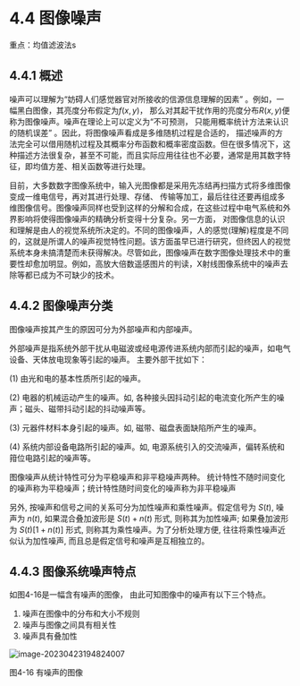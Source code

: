 # 4.4 图像噪声

重点：均值滤波法s

## 4.4.1 概述

噪声可以理解为“妨碍人们感觉器官对所接收的信源信息理解的因素” 。例如，一幅黑白图像，其亮度分布假定为$f (x, y)$， 那么对其起干扰作用的亮度分布$R(x, y)$便称为图像噪声。噪声在理论上可以定义为“不可预测， 只能用概率统计方法来认识的随机误差” 。因此，将图像噪声看成是多维随机过程是合适的， 描述噪声的方法完全可以借用随机过程及其概率分布函数和概率密度函数。但在很多情况下，这种描述方法很复杂，甚至不可能，而且实际应用往往也不必要，通常是用其数字特征，即均值方差、相关函数等进行处理。

目前，大多数数字图像系统中，输入光图像都是采用先冻结再扫描方式将多维图像变成一维电信号，再对其进行处理、存储、 传输等加工，最后往往还要再组成多维图像信号。图像噪声同样也受到这样的分解和合成，在这些过程中电气系统和外界影响将使得图像噪声的精确分析变得十分复杂。另一方面， 对图像信息的认识和理解是由人的视觉系统所决定的。不同的图像噪声，人的感觉(理解)程度是不同的，这就是所谓人的噪声视觉特性问题。该方面虽早已进行研究，但终因人的视觉系统本身未搞清楚而未获得解决。尽管如此，图像噪声在数字图像处理技术中的重要性却愈加明显。例如，高放大倍数遥感图片的判读，X射线图像系统中的噪声去除等都已成为不可缺少的技术。

## 4.4.2 图像噪声分类

图像噪声按其产生的原因可分为外部噪声和内部噪声。 

外部噪声是指系统外部干扰从电磁波或经电源传进系统内部而引起的噪声，如电气设备、天体放电现象等引起的噪声。 主要外部干扰如下： 

(1) 由光和电的基本性质所引起的噪声。 

(2) 电器的机械运动产生的噪声。如, 各种接头因抖动引起的电流变化所产生的噪声；磁头、磁带抖动引起的抖动噪声等。

(3) 元器件材料本身引起的噪声。如, 磁带、磁盘表面缺陷所产生的噪声。 

(4) 系统内部设备电路所引起的噪声。如, 电源系统引入的交流噪声，偏转系统和箝位电路引起的噪声等。 

图像噪声从统计特性可分为平稳噪声和非平稳噪声两种。 统计特性不随时间变化的噪声称为平稳噪声；统计特性随时间变化的噪声称为非平稳噪声

另外, 按噪声和信号之间的关系可分为加性噪声和乘性噪声。假定信号为 $S(t)$, 噪声为 $n(t)$, 如果混合叠加波形是 $S(t)+n(t)$ 形式, 则称其为加性噪声; 如果叠加波形为 $S(t)[1+n(t)]$ 形式, 则称其为乘性噪声。为了分析处理方便, 往往将乘性噪声近似认为加性噪声, 而且总是假定信号和噪声是互相独立的。

## 4.4.3 图像系统噪声特点

如图4-16是一幅含有噪声的图像， 由此可知图像中的噪声有以下三个特点。

1. 噪声在图像中的分布和大小不规则
2. 噪声与图像之间具有相关性
3. 噪声具有叠加性

![image-20230423194824007](https://mypic-1312707183.cos.ap-nanjing.myqcloud.com/image-20230423194824007.png)

图4-16 有噪声的图像